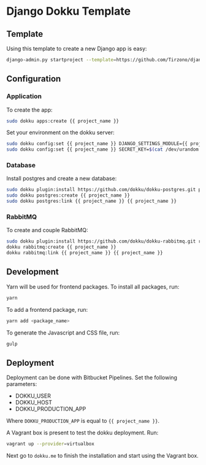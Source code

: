# Django Dokku Template

## Template

Using this template to create a new Django app is easy:

```bash
django-admin.py startproject --template=https://github.com/Tirzono/django-dokku-template-plus/archive/master.zip -e py,md,example,json,sh,js -n Procfile {{ project_name }} .
```

## Configuration

### Application

To create the app:

```bash
sudo dokku apps:create {{ project_name }}
```

Set your environment on the dokku server:

```bash
sudo dokku config:set {{ project_name }} DJANGO_SETTINGS_MODULE={{ project_name }}.settings.production
sudo dokku config:set {{ project_name }} SECRET_KEY=$(cat /dev/urandom | tr -dc 'a-zA-Z0-9' | fold -w 32 | head -n 1)
```

### Database

Install postgres and create a new database:

```bash
sudo dokku plugin:install https://github.com/dokku/dokku-postgres.git postgres
sudo dokku postgres:create {{ project_name }}
sudo dokku postgres:link {{ project_name }} {{ project_name }}
```

### RabbitMQ

To create and couple RabbitMQ:

```bash
sudo dokku plugin:install https://github.com/dokku/dokku-rabbitmq.git rabbitmq
dokku rabbitmq:create {{ project_name }}
dokku rabbitmq:link {{ project_name }} {{ project_name }}
```

## Development

Yarn will be used for frontend packages. To install all packages, run:

```bash
yarn
```

To add a frontend package, run:

```bash
yarn add <package_name>
```

To generate the Javascript and CSS file, run:

```bash
gulp
```

## Deployment

Deployment can be done with Bitbucket Pipelines. Set the following
parameters:

* DOKKU_USER
* DOKKU_HOST
* DOKKU_PRODUCTION_APP

Where `DOKKU_PRODUCTION_APP` is equal to `{{ project_name }}`.

A Vagrant box is present to test the dokku deployment. Run:

```bash
vagrant up --provider=virtualbox
```

Next go to `dokku.me` to finish the installation and start using the
Vagrant box.

